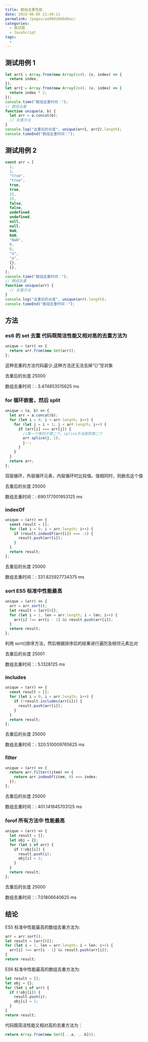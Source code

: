 ```yaml
---
title: 数组去重性能
date: 2019-06-05 21:49:11
permalink: /pages/aa99d2b66d8ac/
categories:
  - 面试题
  - JavaScript
tags:
  -
---
```


## 测试用例 1

```js
let arr1 = Array.from(new Array(1e4), (x, index) => {
  return index;
});
let arr2 = Array.from(new Array(2e4), (x, index) => {
  return index * 2;
});
console.time("数组去重时间：");
// 数组去重
function unique(a, b) {
  let arr = a.concat(b);
  // 去重方法
}
console.log("去重后的长度", unique(arr1, arr2).length);
console.timeEnd("数组去重时间：");
```

## 测试用例 2

```js
const arr = [
  1,
  1,
  "true",
  "true",
  true,
  true,
  15,
  15,
  false,
  false,
  undefined,
  undefined,
  null,
  null,
  NaN,
  NaN,
  "NaN",
  0,
  0,
  "a",
  "a",
  {},
  {},
];
console.time("数组去重时间：");
// 数组去重
function unique(arr) {
  // 去重方法
}
console.log("去重后的长度", unique(arr).length);
console.timeEnd("数组去重时间：");
```

## 方法

### es6 的 set 去重 代码既简洁性能又相对高的去重方法为

```js
unique = (arr) => {
  return arr.from(new Set(arr));
};
```

这种去重的方法代码最少,这种方法还无法去掉“{}”空对象

去重后的长度 25000

数组去重时间：: 3.474853515625 ms

### for 循环嵌套，然后 split

```js
unique = (a, b) => {
  let arr = a.concat(b);
  for (let i = 0; i < arr.length; i++) {
    for (let j = i + 1; j < arr.length; j++) {
      if (arr[i] === arr[j]) {
        //第一个等同于第二个，splice方法删除第二个
        arr.splice(j, 1);
        j--;
      }
    }
  }
  return arr;
};
```

双层循环，外层循环元素，内层循环时比较值。值相同时，则删去这个值

去重后的长度 25000

数组去重时间：: 690.177001953125 ms

### indexOf

```js
unique = (arr) => {
  const result = [];
  for (let i = 0; i < arr.length; i++) {
    if (result.indexOf(arr[i]) === -1) {
      result.push(arr[i]);
    }
  }
  return result;
};
```

去重后的长度 25000

数组去重时间：: 331.825927734375 ms

### sort ES5 标准中性能最高

```js
unique = (arr) => {
  arr = arr.sort();
  let result = [arr[0]];
  for (let i = 1, len = arr.length; i < len; i++) {
    arr[i] !== arr[i - 1] && result.push(arr[i]);
  }
  return result;
};
```

利用 sort()排序方法，然后根据排序后的结果进行遍历及相邻元素比对

去重后的长度 25001

数组去重时间：: 5.1328125 ms

### includes

```js
unique = (arr) => {
  const result = [];
  for (let i = 0; i < arr.length; i++) {
    if (!result.includes(arr[i])) {
      result.push(arr[i]);
    }
  }
  return result;
};
```

去重后的长度 25000

数组去重时间：: 320.510009765625 ms

### filter

```js
unique = (arr) => {
  return arr.filter((item) => {
    return arr.indexOf(item, 0) === index;
  });
};
```

去重后的长度 25000

数组去重时间：: 401.141845703125 ms

### forof 所有方法中 性能最高

```js
unique = (arr) => {
  let result = [];
  let obj = {};
  for (let i of arr) {
    if (!obj[i]) {
      result.push(i);
      obj[i] = 1;
    }
  }
  return result;
};
```

去重后的长度 25000

数组去重时间：: 7.01806640625 ms

## 结论

ES5 标准中性能最高的数组去重方法为:

```js
arr = arr.sort();
let result = [arr[0]];
for (let i = 1, len = arr.length; i < len; i++) {
  arr[i] !== arr[i - 1] && result.push(arr[i]);
}
return result;
```

ES6 标准中性能最高的数组去重方法为:

```js
let result = [];
let obj = {};
for (let i of arr) {
  if (!obj[i]) {
    result.push(i);
    obj[i] = 1;
  }
}
return result;
```

代码既简洁性能又相对高的去重方法为：

```js
return Array.from(new Set([...a, ...b]));
```
